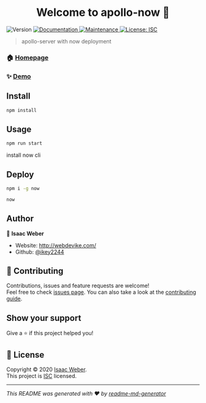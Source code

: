 <h1 align="center">Welcome to apollo-now 👋</h1>
<p>
  <img alt="Version" src="https://img.shields.io/badge/version-1.0.0-blue.svg?cacheSeconds=2592000" />
  <a href="https://github.com/ikey2244/apollo-now#readme" target="_blank">
    <img alt="Documentation" src="https://img.shields.io/badge/documentation-yes-brightgreen.svg" />
  </a>
  <a href="https://github.com/ikey2244/apollo-now/graphs/commit-activity" target="_blank">
    <img alt="Maintenance" src="https://img.shields.io/badge/Maintained%3F-yes-green.svg" />
  </a>
  <a href="https://github.com/ikey2244/apollo-now/blob/master/LICENSE" target="_blank">
    <img alt="License: ISC" src="https://img.shields.io/github/license/ikey2244/apollo-now" />
  </a>
</p>

> apollo-server with now deployment

### 🏠 [Homepage](https://github.com/ikey2244/apollo-now#readme)

### ✨ [Demo](https://apollo-now.ikey2244.now.sh/)

## Install

```sh
npm install
```

## Usage

```sh
npm run start
```
install now cli

## Deploy

```sh
npm i -g now
```
```sh
now
```

## Author

👤 **Isaac Weber**

* Website: http://webdevike.com/
* Github: [@ikey2244](https://github.com/ikey2244)

## 🤝 Contributing

Contributions, issues and feature requests are welcome!<br />Feel free to check [issues page](https://github.com/ikey2244/apollo-now/issues). You can also take a look at the [contributing guide](https://github.com/ikey2244/apollo-now/blob/master/CONTRIBUTING.md).

## Show your support

Give a ⭐️ if this project helped you!

## 📝 License

Copyright © 2020 [Isaac Weber](https://github.com/ikey2244).<br />
This project is [ISC](https://github.com/ikey2244/apollo-now/blob/master/LICENSE) licensed.

***
_This README was generated with ❤️ by [readme-md-generator](https://github.com/kefranabg/readme-md-generator)_